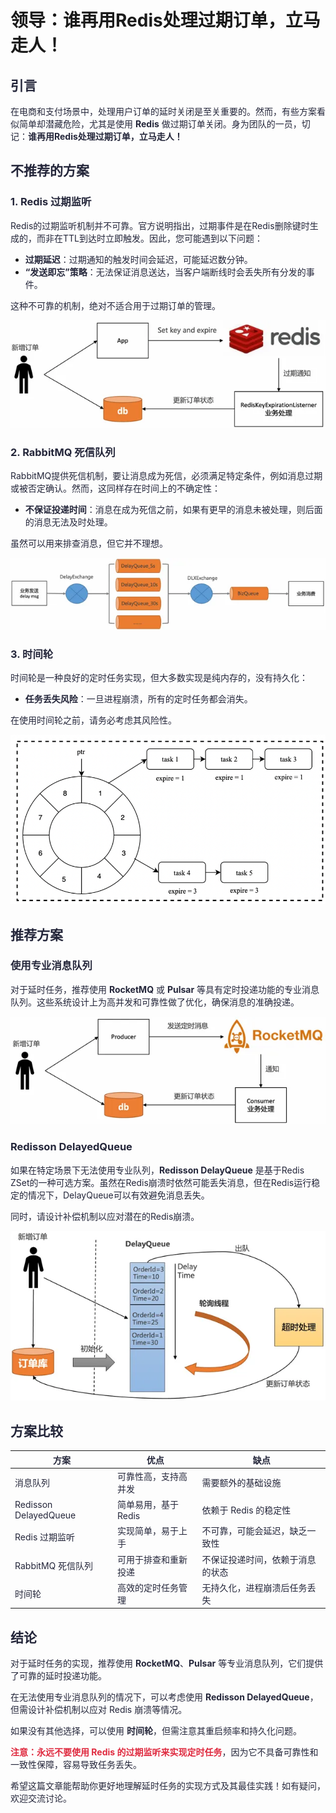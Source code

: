 # 领导：谁再用Redis处理过期订单，立马走人！

## <font style="color:rgba(6, 8, 31, 0.88);">引言</font>
<font style="color:rgba(6, 8, 31, 0.88);">在电商和支付场景中，处理用户订单的延时关闭是至关重要的。然而，有些方案看似简单却潜藏危险，尤其是使用</font><font style="color:rgba(6, 8, 31, 0.88);"> </font>**<font style="color:rgba(6, 8, 31, 0.88);">Redis</font>**<font style="color:rgba(6, 8, 31, 0.88);"> </font><font style="color:rgba(6, 8, 31, 0.88);">做过期订单关闭。身为团队的一员，切记：</font>**<font style="color:rgba(6, 8, 31, 0.88);">谁再用Redis处理过期订单，立马走人！</font>**

## <font style="color:rgba(6, 8, 31, 0.88);">不推荐的方案</font>
### <font style="color:rgba(6, 8, 31, 0.88);">1. Redis 过期监听</font>
<font style="color:rgba(6, 8, 31, 0.88);">Redis的过期监听机制并不可靠。官方说明指出，过期事件是在Redis删除键时生成的，而非在TTL到达时立即触发。因此，您可能遇到以下问题：</font>

+ **<font style="color:rgba(6, 8, 31, 0.88);">过期延迟</font>**<font style="color:rgba(6, 8, 31, 0.88);">：过期通知的触发时间会延迟，可能延迟数分钟。</font>
+ **<font style="color:rgba(6, 8, 31, 0.88);">“发送即忘”策略</font>**<font style="color:rgba(6, 8, 31, 0.88);">：无法保证消息送达，当客户端断线时会丢失所有分发的事件。</font>

<font style="color:rgba(6, 8, 31, 0.88);">这种不可靠的机制，绝对不适合用于过期订单的管理。</font>

![1728632003658-d48a0914-361e-41cf-832b-7365aabbd6d3.png](./img/GY8mAK6h86byTCiM/1728632003658-d48a0914-361e-41cf-832b-7365aabbd6d3-401988.webp)

### <font style="color:rgba(6, 8, 31, 0.88);">2. RabbitMQ 死信队列</font>
<font style="color:rgba(6, 8, 31, 0.88);">RabbitMQ提供死信机制，要让消息成为死信，必须满足特定条件，例如消息过期或被否定确认。然而，这同样存在时间上的不确定性：</font>

+ **<font style="color:rgba(6, 8, 31, 0.88);">不保证投递时间</font>**<font style="color:rgba(6, 8, 31, 0.88);">：消息在成为死信之前，如果有更早的消息未被处理，则后面的消息无法及时处理。</font>

<font style="color:rgba(6, 8, 31, 0.88);">虽然可以用来排查消息，但它并不理想。</font>

![1728632002991-e67bf6ae-327b-433d-8eaa-84c68a0c44ab.png](./img/GY8mAK6h86byTCiM/1728632002991-e67bf6ae-327b-433d-8eaa-84c68a0c44ab-368441.webp)

### <font style="color:rgba(6, 8, 31, 0.88);">3. 时间轮</font>
<font style="color:rgba(6, 8, 31, 0.88);">时间轮是一种良好的定时任务实现，但大多数实现是纯内存的，没有持久化：</font>

+ **<font style="color:rgba(6, 8, 31, 0.88);">任务丢失风险</font>**<font style="color:rgba(6, 8, 31, 0.88);">：一旦进程崩溃，所有的定时任务都会消失。</font>

<font style="color:rgba(6, 8, 31, 0.88);">在使用时间轮之前，请务必考虑其风险性。</font>

![1735464396958-d8cac87d-f620-4c14-ba8c-1e689275abc3.png](./img/GY8mAK6h86byTCiM/1735464396958-d8cac87d-f620-4c14-ba8c-1e689275abc3-575194.png)

## <font style="color:rgba(6, 8, 31, 0.88);">推荐方案</font>
### <font style="color:rgba(6, 8, 31, 0.88);">使用专业消息队列</font>
<font style="color:rgba(6, 8, 31, 0.88);">对于延时任务，推荐使用</font><font style="color:rgba(6, 8, 31, 0.88);"> </font>**<font style="color:rgba(6, 8, 31, 0.88);">RocketMQ</font>**<font style="color:rgba(6, 8, 31, 0.88);"> </font><font style="color:rgba(6, 8, 31, 0.88);">或</font><font style="color:rgba(6, 8, 31, 0.88);"> </font>**<font style="color:rgba(6, 8, 31, 0.88);">Pulsar</font>**<font style="color:rgba(6, 8, 31, 0.88);"> </font><font style="color:rgba(6, 8, 31, 0.88);">等具有定时投递功能的专业消息队列。这些系统设计上为高并发和可靠性做了优化，确保消息的准确投递。</font>

![1728632002977-70069c25-c236-44e8-bae8-4bf97c56827c.png](./img/GY8mAK6h86byTCiM/1728632002977-70069c25-c236-44e8-bae8-4bf97c56827c-847860.webp)

### <font style="color:rgba(6, 8, 31, 0.88);">Redisson DelayedQueue</font>
<font style="color:rgba(6, 8, 31, 0.88);">如果在特定场景下无法使用专业队列，</font>**<font style="color:rgba(6, 8, 31, 0.88);">Redisson DelayQueue</font>**<font style="color:rgba(6, 8, 31, 0.88);"> </font><font style="color:rgba(6, 8, 31, 0.88);">是基于Redis ZSet的一种可选方案。虽然在Redis崩溃时依然可能丢失消息，但在Redis运行稳定的情况下，DelayQueue可以有效避免消息丢失。</font>

<font style="color:rgba(6, 8, 31, 0.88);">同时，请设计补偿机制以应对潜在的Redis崩溃。</font>

![1728632003211-253bc6f4-75a4-49cc-986a-db1646c5ca95.png](./img/GY8mAK6h86byTCiM/1728632003211-253bc6f4-75a4-49cc-986a-db1646c5ca95-801184.webp)



## <font style="color:rgba(6, 8, 31, 0.88);">方案比较</font>
| **<font style="color:rgba(6, 8, 31, 0.88);">方案</font>** | **<font style="color:rgba(6, 8, 31, 0.88);">优点</font>** | **<font style="color:rgba(6, 8, 31, 0.88);">缺点</font>** |
| --- | --- | --- |
| <font style="color:rgba(6, 8, 31, 0.88);">消息队列</font> | <font style="color:rgba(6, 8, 31, 0.88);">可靠性高，支持高并发</font> | <font style="color:rgba(6, 8, 31, 0.88);">需要额外的基础设施</font> |
| <font style="color:rgba(6, 8, 31, 0.88);">Redisson DelayedQueue</font> | <font style="color:rgba(6, 8, 31, 0.88);">简单易用，基于 Redis</font> | <font style="color:rgba(6, 8, 31, 0.88);">依赖于 Redis 的稳定性</font> |
| <font style="color:rgba(6, 8, 31, 0.88);">Redis 过期监听</font> | <font style="color:rgba(6, 8, 31, 0.88);">实现简单，易于上手</font> | <font style="color:rgba(6, 8, 31, 0.88);">不可靠，可能会延迟，缺乏一致性</font> |
| <font style="color:rgba(6, 8, 31, 0.88);">RabbitMQ 死信队列</font> | <font style="color:rgba(6, 8, 31, 0.88);">可用于排查和重新投递</font> | <font style="color:rgba(6, 8, 31, 0.88);">不保证投递时间，依赖于消息的状态</font> |
| <font style="color:rgba(6, 8, 31, 0.88);">时间轮</font> | <font style="color:rgba(6, 8, 31, 0.88);">高效的定时任务管理</font> | <font style="color:rgba(6, 8, 31, 0.88);">无持久化，进程崩溃后任务丢失</font> |




## <font style="color:rgba(6, 8, 31, 0.88);">结论</font>
<font style="color:rgba(6, 8, 31, 0.88);">对于延时任务的实现，推荐使用</font><font style="color:rgba(6, 8, 31, 0.88);"> </font>**<font style="color:rgba(6, 8, 31, 0.88);">RocketMQ</font>**<font style="color:rgba(6, 8, 31, 0.88);">、</font>**<font style="color:rgba(6, 8, 31, 0.88);">Pulsar</font>**<font style="color:rgba(6, 8, 31, 0.88);"> </font><font style="color:rgba(6, 8, 31, 0.88);">等专业消息队列，它们提供了可靠的延时投递功能。</font>

<font style="color:rgba(6, 8, 31, 0.88);">在无法使用专业消息队列的情况下，可以考虑使用</font><font style="color:rgba(6, 8, 31, 0.88);"> </font>**<font style="color:rgba(6, 8, 31, 0.88);">Redisson DelayedQueue</font>**<font style="color:rgba(6, 8, 31, 0.88);">，但需设计补偿机制以应对 Redis 崩溃等情况。</font>

<font style="color:rgba(6, 8, 31, 0.88);">如果没有其他选择，可以使用</font><font style="color:rgba(6, 8, 31, 0.88);"> </font>**<font style="color:rgba(6, 8, 31, 0.88);">时间轮</font>**<font style="color:rgba(6, 8, 31, 0.88);">，但需注意其重启频率和持久化问题。</font>

**<font style="color:#DF2A3F;">注意：永远不要使用 Redis 的过期监听来实现定时任务</font>**<font style="color:rgba(6, 8, 31, 0.88);">，因为它不具备可靠性和一致性保障，容易导致任务丢失。</font>

<font style="color:rgba(6, 8, 31, 0.88);">希望这篇文章能帮助你更好地理解延时任务的实现方式及其最佳实践！如有疑问，欢迎交流讨论。</font>

